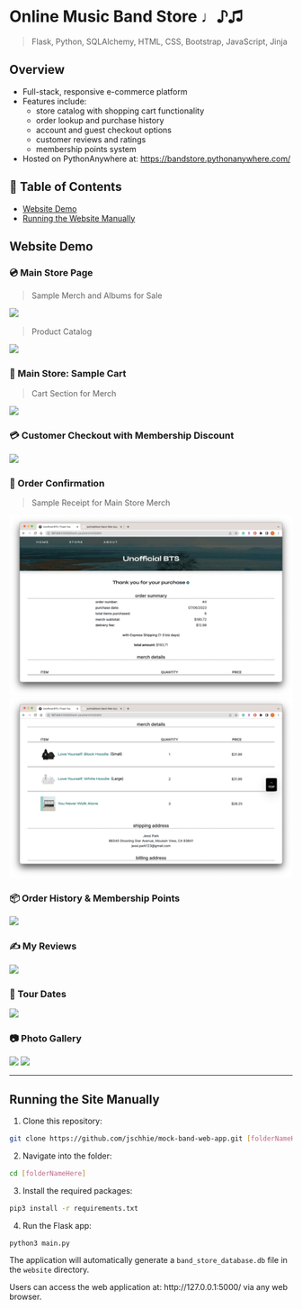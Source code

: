 # Online Music Band Store ♩♪♫

> Flask, Python,  SQLAlchemy, HTML, CSS, Bootstrap, JavaScript, Jinja

## Overview
* Full-stack, responsive e-commerce platform
* Features include:
  * store catalog with shopping cart functionality
  * order lookup and purchase history
  * account and guest checkout options
  * customer reviews and ratings
  * membership points system
* Hosted on PythonAnywhere at: https://bandstore.pythonanywhere.com/

## 🔖 Table of Contents
* [Website Demo](https://github.com/jschhie/band-web-app/blob/main/README.md#website-demo)
* [Running the Website Manually](https://github.com/jschhie/band-web-app/blob/main/README.md#running-the-site-manually)

## Website Demo

### 💿 Main Store Page
> Sample Merch and Albums for Sale
<img src="https://github.com/jschhie/band-web-app/blob/main/newdemos/avg-stars-store.png">

> Product Catalog
<img src="https://github.com/jschhie/band-web-app/blob/main/newdemos/avg-stars.png">


### 🛒 Main Store: Sample Cart
> Cart Section for Merch
<img src="https://github.com/jschhie/band-web-app/blob/main/newdemos/login-view/cart.png">

### 💳 Customer Checkout with Membership Discount
<img src="https://github.com/jschhie/band-web-app/blob/main/newdemos/all-discounts/discounts-2.png">

### 🧾 Order Confirmation
> Sample Receipt for Main Store Merch
<img src="https://github.com/jschhie/Mock-Band-Web-App/blob/main/newdemos/new-font-merch.png">

<img src="https://github.com/jschhie/Mock-Band-Web-App/blob/main/newdemos/new-font-merch2.png">

### 📦 Order History & Membership Points
<img src="https://github.com/jschhie/band-web-app/blob/main/newdemos/all-discounts/new-account.png">

### ✍️ My Reviews
<img src="https://github.com/jschhie/band-web-app/blob/main/newdemos/stars.png">

### 🎤 Tour Dates
<img src="https://github.com/jschhie/band-web-app/blob/main/newdemos/login-view/tours.png">

### 📷 Photo Gallery
<img src="https://github.com/jschhie/band-web-app/blob/main/newdemos/login-view/about1.png">

<img src="https://github.com/jschhie/band-web-app/blob/main/newdemos/login-view/new-bio.png">


<hr>

## Running the Site Manually
1. Clone this repository:
```bash 
git clone https://github.com/jschhie/mock-band-web-app.git [folderNameHere]
```

2. Navigate into the folder: 
```bash 
cd [folderNameHere]
```

3. Install the required packages:
```bash
pip3 install -r requirements.txt
```

4. Run the Flask app:
```bash
python3 main.py
```

<p>The application will automatically generate a <code>band_store_database.db</code> file in the <code>website</code> directory.</p>

<p>Users can access the web application at: http://127.0.0.1:5000/ via any web browser.</p>
